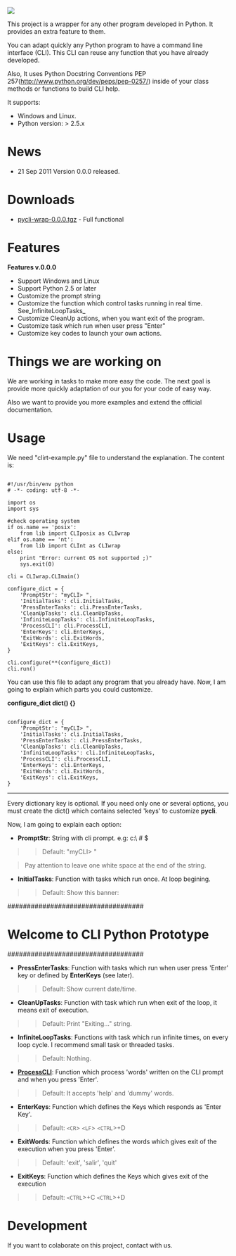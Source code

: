 [![](http://pycli-wrap.googlecode.com/files/pyCLI-enter.jpg)](http://pycli-wrap.googlecode.com/)

This project is a wrapper for any other program developed in Python. It provides an extra feature to them.

You can adapt quickly any Python program to have a command line interface (CLI). This CLI can reuse any function that you have already developed.

Also, It uses Python Docstring Conventions PEP 257(http://www.python.org/dev/peps/pep-0257/) inside of your class methods or functions to build CLI help.

It supports:

  * Windows and Linux.
  * Python version: > 2.5.x

# News #

  * 21 Sep 2011 Version 0.0.0 released.

# Downloads #

  * [pycli-wrap-0.0.0.tgz](http://code.google.com/p/pycli-wrap/downloads/detail?name=pycli-wrap-0.0.0.tgz) - Full functional

# Features #

**Features v.0.0.0**

  * Support Windows and Linux
  * Support Python 2.5 or later
  * Customize the prompt string
  * Customize the function which control tasks running in real time. See_InfiniteLoopTasks_
  * Customize CleanUp actions, when you want exit of the program.
  * Customize task which run when user press "Enter"
  * Customize key codes to launch your own actions.

# Things we are working on #

We are working in tasks to make more easy the code. The next goal is provide more quickly adaptation of our you for your code of easy way.

Also we want to provide you more examples and extend the official documentation.

# Usage #

We need "clirt-example.py" file to understand the explanation. The content is:

```

#!/usr/bin/env python
# -*- coding: utf-8 -*-

import os
import sys

#check operating system
if os.name == 'posix':
    from lib import CLIposix as CLIwrap
elif os.name == 'nt':
    from lib import CLInt as CLIwrap
else:
    print "Error: current OS not supported ;)"
    sys.exit(0)
      
cli = CLIwrap.CLImain()

configure_dict = {
    'PromptStr': "myCLI> ",
    'InitialTasks': cli.InitialTasks,
    'PressEnterTasks': cli.PressEnterTasks,
    'CleanUpTasks': cli.CleanUpTasks,
    'InfiniteLoopTasks': cli.InfiniteLoopTasks,
    'ProcessCLI': cli.ProcessCLI,
    'EnterKeys': cli.EnterKeys,
    'ExitWords': cli.ExitWords,
    'ExitKeys': cli.ExitKeys,
}

cli.configure(**(configure_dict))
cli.run()

```

You can use this file to adapt any program that you already have. Now, I am going to explain which parts you could customize.

**configure\_dict dict() {}**

```

configure_dict = {
    'PromptStr': "myCLI> ",
    'InitialTasks': cli.InitialTasks,
    'PressEnterTasks': cli.PressEnterTasks,
    'CleanUpTasks': cli.CleanUpTasks,
    'InfiniteLoopTasks': cli.InfiniteLoopTasks,
    'ProcessCLI': cli.ProcessCLI,
    'EnterKeys': cli.EnterKeys,
    'ExitWords': cli.ExitWords,
    'ExitKeys': cli.ExitKeys,
}

```

---

Every dictionary key is optional. If you need only one or several options, you must create the dict() which contains selected 'keys' to customize **pycli**.

Now, I am going to explain each option:

  * **PromptStr**: String with cli prompt. e.g: c:\ # $
> > Default: "myCLI> "


> Pay attention to leave one white space at the end of the string.

  * **InitialTasks**: Function with tasks which run once. At loop begining.
> > Default: Show this banner:

###################################
# Welcome to CLI Python Prototype #
###################################

  * **PressEnterTasks**: Function with tasks which run when user press 'Enter' key or defined by **EnterKeys** (see later).
> > Default: Show current date/time.

  * **CleanUpTasks**: Function with task which run when exit of the loop, it means exit of execution.
> > Default: Print "Exiting..." string.

  * **InfiniteLoopTasks**: Functions with task which run infinite times, on every loop cycle. I recommend small task or threaded tasks.
> > Default: Nothing.

  * **[ProcessCLI](ProcessCLI.md)**: Function which process 'words' written on the CLI prompt and when you press 'Enter'.
> > Default: It accepts 'help' and 'dummy' words.

  * **EnterKeys**: Function which defines the Keys which responds as 'Enter Key'.
> > Default: `<CR`> `<LF`> `<CTRL`>+D

  * **ExitWords**: Function which defines the words which gives exit of the execution when you press 'Enter'.
> > Default: 'exit', 'salir', 'quit'

  * **ExitKeys**: Function which defines the Keys which gives exit of the execution
> > Default: `<CTRL`>+C `<CTRL`>+D



# Development #

If you want to colaborate on this project, contact with us.
